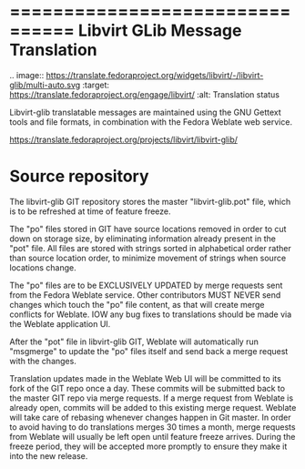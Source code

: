 ================================
Libvirt GLib Message Translation
================================

.. image:: https://translate.fedoraproject.org/widgets/libvirt/-/libvirt-glib/multi-auto.svg
     :target: https://translate.fedoraproject.org/engage/libvirt/
     :alt: Translation status

Libvirt-glib translatable messages are maintained using the GNU Gettext tools
and file formats, in combination with the Fedora Weblate web service.

https://translate.fedoraproject.org/projects/libvirt/libvirt-glib/

Source repository
=================

The libvirt-glib GIT repository stores the master "libvirt-glib.pot" file,
which is to be refreshed at time of feature freeze.

The "po" files stored in GIT have source locations removed in order to cut down
on storage size, by eliminating information already present in the "pot" file.
All files are stored with strings sorted in alphabetical order rather than
source location order, to minimize movement of strings when source locations
change.

The "po" files are to be EXCLUSIVELY UPDATED by merge requests sent from the
Fedora Weblate service. Other contributors MUST NEVER send changes which touch
the "po" file content, as that will create merge conflicts for Weblate. IOW any
bug fixes to translations should be made via the Weblate application UI.

After the "pot" file in libvirt-glib GIT, Weblate will automatically run
"msgmerge" to update the "po" files itself and send back a merge request with
the changes.

Translation updates made in the Weblate Web UI will be committed to its fork of
the GIT repo once a day. These commits will be submitted back to the master GIT
repo via merge requests. If a merge request from Weblate is already open,
commits will be added to this existing merge request. Weblate will take care of
rebasing whenever changes happen in Git master. In order to avoid having to do
translations merges 30 times a month, merge requests from Weblate will usually
be left open until feature freeze arrives. During the freeze period, they will
be accepted more promptly to ensure they make it into the new release.
